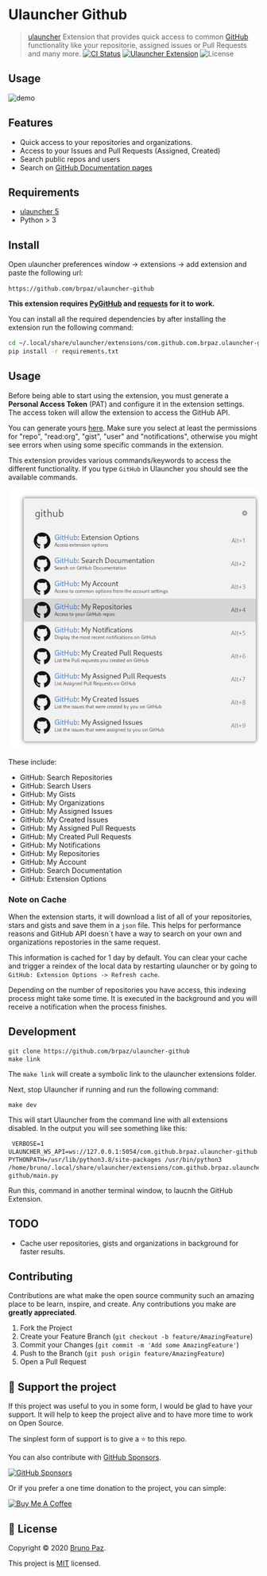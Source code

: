 # Ulauncher Github

> [ulauncher](https://ulauncher.io/) Extension that provides quick access to common [GitHub](https://github.com) functionality like your repositorie, assigned issues or Pull Requests and many more.
[![CI Status](https://img.shields.io/github/workflow/status/brpaz/ulauncher-github/CI?color=orange&label=actions&logo=github&logoColor=orange&style=for-the-badge)](https://github.com/brpaz/ulauncher-docker/workflows)
[![Ulauncher Extension](https://img.shields.io/badge/Ulauncher-Extension-green.svg?style=for-the-badge)](https://ext.ulauncher.io/-/github-brpaz-ulauncher-github)
![License](https://img.shields.io/github/license/brpaz/ulauncher-github.svg?style=for-the-badge)

## Usage

![demo](demo.gif)

## Features

- Quick access to your repositories and organizations.
- Access to your Issues and Pull Requests (Assigned, Created)
- Search public repos and users
- Search on [GitHub Documentation pages](https://docs.github.com/en)

## Requirements

- [ulauncher 5](https://ulauncher.io/)
- Python > 3

## Install

Open ulauncher preferences window -> extensions -> add extension and paste the following url:

`https://github.com/brpaz/ulauncher-github`

**This extension requires [PyGitHub](https://pygithub.readthedocs.io/en/latest/introduction.html) and [requests](https://pypi.org/project/requests/) for it to work.**

You can install all the required dependencies by after installing the extension run the following command:

```bash
cd ~/.local/share/ulauncher/extensions/com.github.com.brpaz.ulauncher-github
pip install -r requirements.txt
```

## Usage

Before being able to start using the extension, you must generate a **Personal Access Token** (PAT) and configure it in the extension settings. The access token will allow the extension to access the GitHub API.

You can generate yours [here](https://github.com/settings/tokens). Make sure you select at least the permissions for "repo", "read:org", "gist", "user" and "notifications", otherwise you might see errors when using some specific commands in the extension.

This extension provides various commands/keywords to access the different functionality. If you type `GitHub` in Ulauncher you should see the available commands.

![Extension Screenshot](./assets/screenshots/screenshot_1.png)

These include:

- GitHub: Search Repositories
- GitHub: Search Users
- GitHub: My Gists
- GitHub: My Organizations
- GitHub: My Assigned Issues
- GitHub: My Created Issues
- GitHub: My Assigned Pull Requests
- GitHub: My Created Pull Requests
- GitHub: My Notifications
- GitHub: My Repositories
- GitHub: My Account
- GitHub: Search Documentation
- GitHub: Extension Options

### Note on Cache

When the extension starts, it will download a list of all of your repositories, stars and gists and save them in a `json` file. This helps for performance reasons and GitHub API doesn´t have a way to search on your own and organizations repostories in the same request.

This information is cached for 1 day by default. You can clear your cache and trigger a reindex of the local data by restarting ulauncher or by going to `GitHub: Extension Options -> Refresh cache`.

Depending on the number of repositories you have access, this indexing process might take some time. It is executed in the background and you will receive a notification when the process finishes.

## Development

```
git clone https://github.com/brpaz/ulauncher-github
make link
```

The ```make link``` will create a symbolic link to the ulauncher extensions folder.

Next, stop Ulauncher if running and run the following command:

```
make dev
```

This will start Ulauncher from the command line with all extensions disabled. In the output you will see something like this:

```
 VERBOSE=1 ULAUNCHER_WS_API=ws://127.0.0.1:5054/com.github.brpaz.ulauncher-github PYTHONPATH=/usr/lib/python3.8/site-packages /usr/bin/python3 /home/bruno/.local/share/ulauncher/extensions/com.github.brpaz.ulauncher-github/main.py
```

Run this, command in another terminal window, to laucnh the GitHub Extension.


## TODO

- Cache user repositories, gists and organizations in background for faster results.

## Contributing

Contributions are what make the open source community such an amazing place to be learn, inspire, and create. Any contributions you make are **greatly appreciated**.

1. Fork the Project
2. Create your Feature Branch (`git checkout -b feature/AmazingFeature`)
3. Commit your Changes (`git commit -m 'Add some AmazingFeature'`)
4. Push to the Branch (`git push origin feature/AmazingFeature`)
5. Open a Pull Request
## 💛 Support the project

If this project was useful to you in some form, I would be glad to have your support.  It will help to keep the project alive and to have more time to work on Open Source.

The sinplest form of support is to give a ⭐️ to this repo.

You can also contribute with [GitHub Sponsors](https://github.com/sponsors/brpaz).

[![GitHub Sponsors](https://img.shields.io/badge/GitHub%20Sponsors-Sponsor%20Me-red?style=for-the-badge)](https://github.com/sponsors/brpaz)


Or if you prefer a one time donation to the project, you can simple:

<a href="https://www.buymeacoffee.com/Z1Bu6asGV" target="_blank"><img src="https://www.buymeacoffee.com/assets/img/custom_images/orange_img.png" alt="Buy Me A Coffee" style="height: auto !important;width: auto !important;" ></a>
## 📝 License

Copyright © 2020 [Bruno Paz](https://github.com/brpaz).

This project is [MIT](https://opensource.org/licenses/MIT) licensed.
